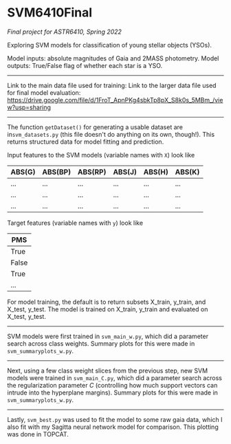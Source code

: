 # SVM6410Final
_Final project for ASTR6410, Spring 2022_

Exploring SVM models for classification of young stellar objects (YSOs). 

Model inputs: absolute magnitudes of Gaia and 2MASS photometry.
Model outputs: True/False flag of whether each star is a YSO.

----------

Link to the main data file used for training:
Link to the larger data file used for final model evaluation: https://drive.google.com/file/d/1FroT_ApnPKg4sbkTp8pX_S8k0s_5MBm_/view?usp=sharing


----------

The function `getDataset()` for generating a usable dataset are in`svm_datasets.py` (this file doesn't do anything on its own, though!). This returns structured data for model fitting and prediction. 

Input features to the SVM models (variable names with `X`) look like

| ABS(G) | ABS(BP) | ABS(RP) | ABS(J) | ABS(H) | ABS(K) | 
| ------ | ------- | ------- | ------ | -------| -------| 
|   ...  |   ...   |   ...   |   ...  |  ...   |   ...  |
|   ...  |   ...   |   ...   |   ...  |  ...   |   ...  |
|   ...  |   ...   |   ...   |   ...  |  ...   |   ...  |

Target features (variable names with `y`) look like

|  PMS  |
| ----- |
| True  |
| False |
| True  |
| ...   |

For model training, the default is to return subsets X_train, y_train, and X_test, y_test. The model is trained on X_train, y_train and evaluated on X_test, y_test.


-----

SVM models were first trained in `svm_main_w.py`, which did a parameter search across class weights. Summary plots for this were made in `svm_summaryplots_w.py`.

-----


Next, using a few class weight slices from the previous step, new SVM models were trained in `svm_main_C.py`, which did a parameter search across the regularization parameter $C$ (controlling how much support vectors can intrude into the hyperplane margins). Summary plots for this were made in `svm_summaryplots_w.py`.

------

Lastly, `svm_best.py` was used to fit the model to some raw gaia data, which I also fit with my Sagitta neural network model for comparison. This plotting was done in TOPCAT.
